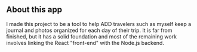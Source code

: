 ## About this app
I made this project to be a tool to help ADD travelers such as myself keep a journal and photos organized for each day of their trip. It is far from finished, but it has a solid foundation and most of the remaining work involves linking the React "front-end" with the Node.js backend. 
